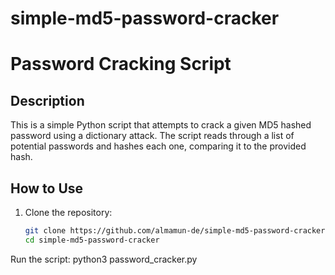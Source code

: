 # simple-md5-password-cracker

# Password Cracking Script

## Description
This is a simple Python script that attempts to crack a given MD5 hashed password using a dictionary attack. The script reads through a list of potential passwords and hashes each one, comparing it to the provided hash.

## How to Use

1. Clone the repository:
   ```bash
   git clone https://github.com/almamun-de/simple-md5-password-cracker.git
   cd simple-md5-password-cracker

Run the script:
python3 password_cracker.py
